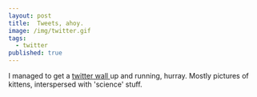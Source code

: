 ```yaml
---
layout: post
title:  Tweets, ahoy.
image: /img/twitter.gif
tags:
  - twitter
published: true
---
```


I managed to get a [twitter wall ](http://tvpollet.github.io/twitter) up and running, hurray. Mostly pictures of kittens, interspersed with 'science' stuff. 
